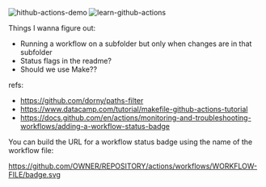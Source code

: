 ![hithub-actions-demo](https://github.com/mmclane/actions-experiment/actions/workflows/hithub-actions-demo.yaml/badge.svg)
![learn-github-actions](https://github.com/mmclane/actions-experiment/actions/workflows/learn-github-actions.yaml/badge.svg)


Things I wanna figure out:
- Running a workflow on a subfolder but only when changes are in that subfolder
- Status flags in the readme?
- Should we use Make??



refs:
- https://github.com/dorny/paths-filter
- https://www.datacamp.com/tutorial/makefile-github-actions-tutorial
- https://docs.github.com/en/actions/monitoring-and-troubleshooting-workflows/adding-a-workflow-status-badge 
 

You can build the URL for a workflow status badge using the name of the workflow file:

https://github.com/OWNER/REPOSITORY/actions/workflows/WORKFLOW-FILE/badge.svg
